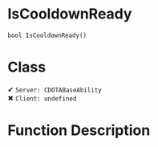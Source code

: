 # IsCooldownReady
```
bool IsCooldownReady()
```
# Class
✔ `Server: CDOTABaseAbility`  
✖ `Client: undefined`  

# Function Description

